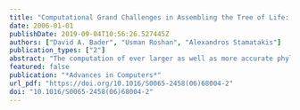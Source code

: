 ```yaml
---
title: "Computational Grand Challenges in Assembling the Tree of Life: Problems and Solutions"
date: 2006-01-01
publishDate: 2019-09-04T10:56:26.527445Z
authors: ["David A. Bader", "Usman Roshan", "Alexandros Stamatakis"]
publication_types: ["2"]
abstract: "The computation of ever larger as well as more accurate phylogenetic (evolutionary) trees with the ultimate goal to compute the tree of life represents one of the grand challenges in High Performance Computing (HPC) Bioinformatics. Unfortunately, the size of trees which can be computed in reasonable time based on elaborate evolutionary models is limited by the severe computational cost inherent to these methods. There exist two orthogonal research directions to overcome this challenging computational burden: First, the development of novel, faster, and more accurate heuristic algorithms and second, the application of high performance computing techniques. The goal of this chapter is to provide a comprehensive introduction to the field of computational evolutionary biology to an audience with computing background, interested in participating in research and/or commercial applications of this field. Moreover, we will cover leading-edge technical and algorithmic developments in the field and discuss open problems and potential solutions."
featured: false
publication: "*Advances in Computers*"
url_pdf: "https://doi.org/10.1016/S0065-2458(06)68004-2"
doi: "10.1016/S0065-2458(06)68004-2"
---
```


